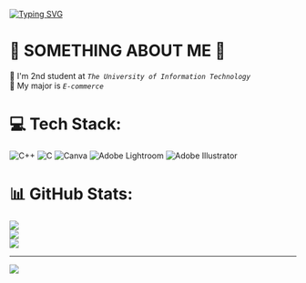 [![Typing SVG](https://readme-typing-svg.demolab.com?font=Borel&size=32&pause=1000&color=5237F7&background=58585897&center=true&vCenter=true&width=444&lines=%F0%9F%99%8B%E2%80%8D%E2%99%80%EF%B8%8F+Hello+everyone!!!;My+name+is+Tracey)](https://git.io/typing-svg)
# 🌿 SOMETHING ABOUT ME 🌿
🏫 I'm 2nd student at *`The University of Information Technology`*<br>
🌻 My major is *`E-commerce`*<br>


# 💻 Tech Stack:
![C++](https://img.shields.io/badge/c++-%2300599C.svg?style=plastic&logo=c%2B%2B&logoColor=white) ![C](https://img.shields.io/badge/c-%2300599C.svg?style=plastic&logo=c&logoColor=white) ![Canva](https://img.shields.io/badge/Canva-%2300C4CC.svg?style=plastic&logo=Canva&logoColor=white) ![Adobe Lightroom](https://img.shields.io/badge/Adobe%20Lightroom-31A8FF.svg?style=plastic&logo=Adobe%20Lightroom&logoColor=white) ![Adobe Illustrator](https://img.shields.io/badge/adobeillustrator-%23FF9A00.svg?style=plastic&logo=adobeillustrator&logoColor=white)
# 📊 GitHub Stats:
![](https://github-readme-stats.vercel.app/api?username=Traaceey&theme=nightowl&hide_border=false&include_all_commits=false&count_private=false)<br/>
![](https://github-readme-streak-stats.herokuapp.com/?user=Traaceey&theme=nightowl&hide_border=false)<br/>
![](https://github-readme-stats.vercel.app/api/top-langs/?username=Traaceey&theme=nightowl&hide_border=false&include_all_commits=false&count_private=false&layout=compact)


---
[![](https://visitcount.itsvg.in/api?id=Traaceey&icon=4&color=10)](https://visitcount.itsvg.in)

<!-- Proudly created with GPRM ( https://gprm.itsvg.in ) -->
<!--#                             
🏫 I’m currently *2nd* student at *`The University of Information Technology`*  
🌻 My major is *`Ecommerce`*
-->
<!-- 
**Traaceey/Traaceey** is a ✨ _special_ ✨ repository because its `README.md` (this file) appears on your GitHub profile.

Here are some ideas to get you started:

- 🔭 I’m currently working on ...
### 🌱 I’m currently learning ...
- 👯 I’m looking to collaborate on ...
- 🤔 I’m looking for help with ...
- 💬 Ask me about ...
- 📫 How to reach me: ...
- 😄 Pronouns: ...
- ⚡ Fun fact: ...
-->
